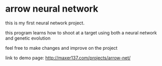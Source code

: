 # arrow neural network

this is my first neural network project.

this program learns how to shoot at a target using both a neural network and genetic evolution

feel free to make changes and improve on the project

link to demo page: http://maxer137.com/projects/arrow-net/

